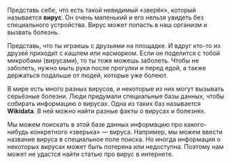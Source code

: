 Представь себе, что есть такой невидимый «зверёк», который называется **вирус**. Он очень маленький и его нельзя увидеть без специального устройства. Вирус может попасть в наш организм и вызвать болезнь.

Представь, что ты играешь с друзьями на площадке. И вдруг кто-то из друзей приходит с кашлем или насморком. Если он поделится с тобой микробами (вирусами), то ты тоже можешь заболеть. Чтобы не заболеть, нужно мыть руки после прогулки и перед едой, а также держаться подальше от людей, которые уже болеют.

В мире есть много разных вирусов, и некоторые из них могут вызывать серьёзные болезни. Люди придумали специальные базы данных, чтобы собирать информацию о вирусах. Одна из таких баз называется **Wikidata**. В ней можно найти разные факты о вирусах и болезнях.

Мы можем поискать в этой базе данных информацию про какого-нибудь конкретного «зверька» — вируса. Например, мы можем ввести название вируса в специальное поле поиска. Но иногда информация о некоторых вирусах может быть потеряна или недоступна. Поэтому нам может не удастся найти статью про вирус в интернете.